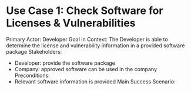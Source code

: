 Use Case 1: Check Software for Licenses & Vulnerabilities
==========================================================
Primary Actor: Developer
Goal in Context: The Developer is able to determine the license and vulnerability information in a provided software package
Stakeholders:
  * Developer: provide the software package
  * Company: approved software can be used in the company
Preconditions:
  * Relevant software information is provided
Main Success Scenario: 
